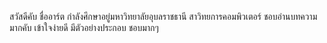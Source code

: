 สวัสดีคับ ชื่ออาร์ต กำลังศึกษาอยู่มหาวิทยาลัยอุบลราชธานี สาวิทยการคอมพิวเตอร์ ชอบอ่านบทความมากคับ เข้าใจง่ายดี มีตัวอย่างประกอบ ชอบมากๆ
